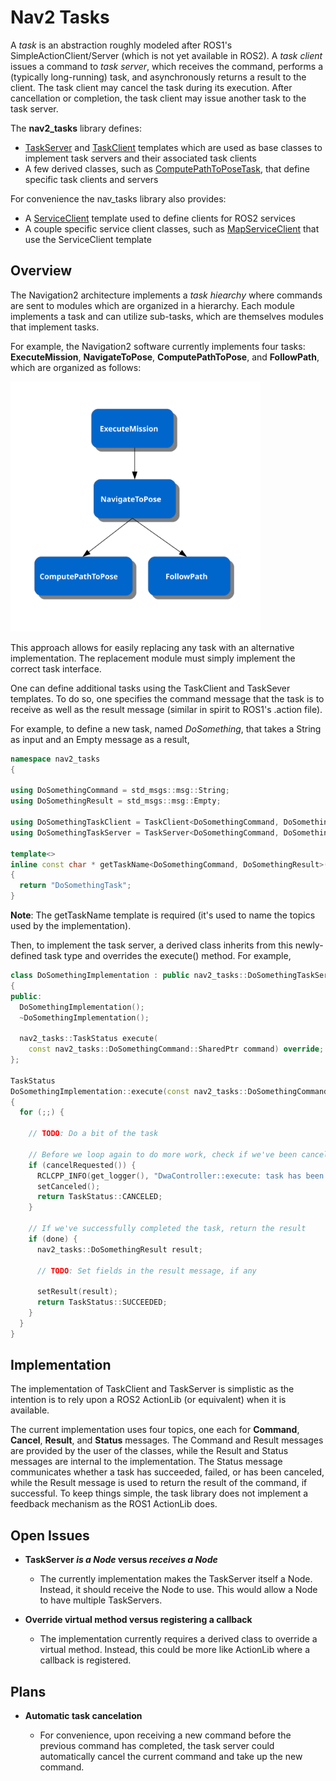 # Nav2 Tasks

A *task* is an abstraction roughly modeled after ROS1's SimpleActionClient/Server (which is not yet available in ROS2). A *task client* issues a command to *task server*, which receives the command, performs a (typically long-running) task, and asynchronously returns a result to the client. The task client may cancel the task during its execution. After cancellation or completion, the task client may issue another task to the task server.  

The **nav2_tasks** library defines:

* [TaskServer](include/nav2_tasks/task_server.hpp) and [TaskClient](include/nav2_tasks/task_client.hpp) templates which are used as base classes to implement task servers and their associated task clients
* A few derived classes, such as [ComputePathToPoseTask](include/nav2_tasks/compute_path_to_pose_task.hpp), that define specific task clients and servers

For convenience the nav_tasks library also provides:
* A [ServiceClient](include/nav2_tasks/service_client.hpp) template used to define clients for ROS2 services
* A couple specific service client classes, such as [MapServiceClient](include/nav2_tasks/map_service_client.hpp) that use the ServiceClient template

## Overview

The Navigation2 architecture implements a *task hiearchy* where commands are sent to modules which are organized in a hierarchy. Each module implements a task and can utilize sub-tasks, which are themselves modules that implement tasks.

For example, the Navigation2 software currently implements four tasks: **ExecuteMission**, **NavigateToPose**, **ComputePathToPose**, and **FollowPath**, which are organized as follows:

<img src="./doc/hierarchy.svg" width="400" title="Navigation Task Hiearchy">

This approach allows for easily replacing any task with an alternative implementation. The replacement module must simply implement the correct task interface. 

One can define additional tasks using the TaskClient and TaskSever templates. To do so, one specifies the command message that the task is to receive as well as the result message (similar in spirit to ROS1's .action file). 

For example, to define a new task, named *DoSomething*, that takes a String as input and an Empty message as a result, 

```C++
namespace nav2_tasks
{

using DoSomethingCommand = std_msgs::msg::String;
using DoSomethingResult = std_msgs::msg::Empty;

using DoSomethingTaskClient = TaskClient<DoSomethingCommand, DoSomethingResult>;
using DoSomethingTaskServer = TaskServer<DoSomethingCommand, DoSomethingResult>;

template<>
inline const char * getTaskName<DoSomethingCommand, DoSomethingResult>()
{
  return "DoSomethingTask";
}
```

**Note**: The getTaskName template is required (it's used to name the topics used by the implementation).

Then, to implement the task server, a derived class inherits from this newly-defined task type and overrides the execute() method. For example,

```C++
class DoSomethingImplementation : public nav2_tasks::DoSomethingTaskServer
{
public:
  DoSomethingImplementation();
  ~DoSomethingImplementation();

  nav2_tasks::TaskStatus execute(
    const nav2_tasks::DoSomethingCommand::SharedPtr command) override;
};

TaskStatus
DoSomethingImplementation::execute(const nav2_tasks::DoSomethingCommand::SharedPtr command)
{  
  for (;;) {
    
    // TODO: Do a bit of the task        

    // Before we loop again to do more work, check if we've been canceled
    if (cancelRequested()) {
      RCLCPP_INFO(get_logger(), "DwaController::execute: task has been canceled");
      setCanceled();
      return TaskStatus::CANCELED;
    }
    
    // If we've successfully completed the task, return the result
    if (done) {
      nav2_tasks::DoSomethingResult result; 
      
      // TODO: Set fields in the result message, if any
      
      setResult(result);
      return TaskStatus::SUCCEEDED;
    }
  }  
}
```

## Implementation

The implementation of TaskClient and TaskServer is simplistic as the intention is to rely upon a ROS2 ActionLib (or equivalent) when it is available. 

The current implementation uses four topics, one each for **Command**, **Cancel**, **Result**, and **Status** messages. The Command and Result messages are provided by the user of the classes, while the Result and Status messages are internal to the implementation. The Status message communicates whether a task has succeeded, failed, or has been canceled, while the Result message is used to return the result of the command, if successful. To keep things simple, the task library does not implement a feedback mechanism as the ROS1 ActionLib does. 

## Open Issues

* __TaskServer *is a Node* versus *receives a Node*__

  + The currently implementation makes the TaskServer itself a Node. Instead, it should receive the Node to use. This would allow a Node to have multiple TaskServers. 

* **Override virtual method versus registering a callback**
  
  + The implementation currently requires a derived class to override a virtual method. Instead, this could be more like ActionLib where a callback is registered.

## Plans

* **Automatic task cancelation**

  + For convenience, upon receiving a new command before the previous command has completed, the task server could automatically cancel the current command and take up the new command.

